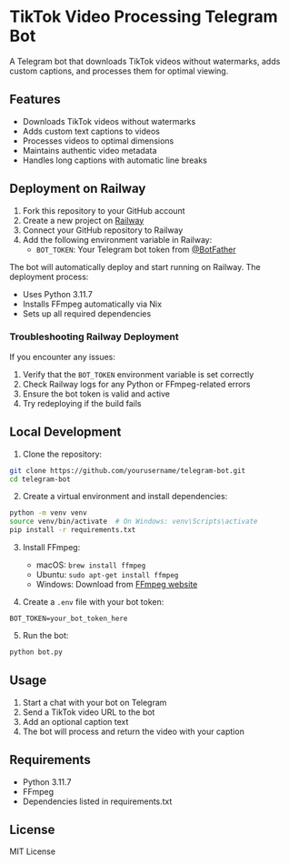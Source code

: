 # TikTok Video Processing Telegram Bot

A Telegram bot that downloads TikTok videos without watermarks, adds custom captions, and processes them for optimal viewing.

## Features

- Downloads TikTok videos without watermarks
- Adds custom text captions to videos
- Processes videos to optimal dimensions
- Maintains authentic video metadata
- Handles long captions with automatic line breaks

## Deployment on Railway

1. Fork this repository to your GitHub account
2. Create a new project on [Railway](https://railway.app/)
3. Connect your GitHub repository to Railway
4. Add the following environment variable in Railway:
   - `BOT_TOKEN`: Your Telegram bot token from [@BotFather](https://t.me/BotFather)

The bot will automatically deploy and start running on Railway. The deployment process:
- Uses Python 3.11.7
- Installs FFmpeg automatically via Nix
- Sets up all required dependencies

### Troubleshooting Railway Deployment

If you encounter any issues:
1. Verify that the `BOT_TOKEN` environment variable is set correctly
2. Check Railway logs for any Python or FFmpeg-related errors
3. Ensure the bot token is valid and active
4. Try redeploying if the build fails

## Local Development

1. Clone the repository:
```bash
git clone https://github.com/yourusername/telegram-bot.git
cd telegram-bot
```

2. Create a virtual environment and install dependencies:
```bash
python -m venv venv
source venv/bin/activate  # On Windows: venv\Scripts\activate
pip install -r requirements.txt
```

3. Install FFmpeg:
   - macOS: `brew install ffmpeg`
   - Ubuntu: `sudo apt-get install ffmpeg`
   - Windows: Download from [FFmpeg website](https://ffmpeg.org/download.html)

4. Create a `.env` file with your bot token:
```
BOT_TOKEN=your_bot_token_here
```

5. Run the bot:
```bash
python bot.py
```

## Usage

1. Start a chat with your bot on Telegram
2. Send a TikTok video URL to the bot
3. Add an optional caption text
4. The bot will process and return the video with your caption

## Requirements

- Python 3.11.7
- FFmpeg
- Dependencies listed in requirements.txt

## License

MIT License 